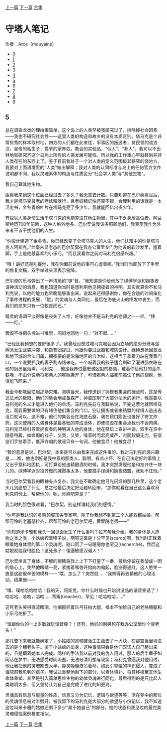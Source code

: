 [上一篇](./守塔人笔记04.md)  [下一篇](./守塔人笔记06.md)  [合集](../同人目录.md)

# 守塔人笔记

作者：Arce（mouyains）

* [0](./守塔人笔记00.md)
* [1](./守塔人笔记01.md)
* [2](./守塔人笔记02.md)
* [3](./守塔人笔记03.md)
* [4](./守塔人笔记04.md)
* [5](./守塔人笔记05.md)
* [6](./守塔人笔记06.md)
* [7](./守塔人笔记07.md)
* [8](./守塔人笔记08.md)
* [9](./守塔人笔记09.md)

## 5
总在调查龙类的理由很简单。这个岛上的人类早被我研究过了，排除掉社会因素——我也不研究社会性——这里人类的构造和故乡的没有本质区别。塔马克是个非常优秀的样本取材地，四方的人们都在此来往，军事区的叛逃者，贫民领的流浪汉，皇帝的私生子，爵爷的家养奴，教会的实验品，“似人”，“非人”，我可以不出林地就研究齐这个岛屿上所有的人类发展可能性。所以我的工作重心早就移到并非人类存在的东西上了。鉴于目前我处于一个对人类的定义范围极其狭窄的怪地方，我要对上面语境里的“人类”做出解释：我对人类的认同标准与岛上的任何官方文件说明都不同，我以灵魂素体的构造与性质区分“社会学人类”与“其他生物”。

我自己算其他生物。

距离我来到这个位面已经过去了多久？我无意去计数。只要知道在巴尔契离世后，我才是塔马克最老的老妖精就行，且老妖精记性还算不错，合理利用的话就是一本活史书，金冬青的叶片在塔马克亮了多少年，我就能回忆出多少年。

有些以人类身份生活于塔马克的也能算进其他生物里，其中不乏身居高位者。阿兰斯特历700年前后，这种人格外地多，巴尔契说我该多照顾他们，我表示我作为外来者不该干扰他们的人生。

“你设计建造了金冬青，你已经改变了全塔马克人的人生，他们认知中的你是塔马克人阿斯克。”丝毫未显老态的巴尔契窝在我办公室里专门为他设的软沙发里，翘着脚，手上是他最喜欢的小乐弓。“而且我看你之前对马利克很感兴趣。”

“哦！最好还是别提他，我在你面前说他的事可心虚着呢。”我当时当即放下了手里的修复文稿，双手举过头顶表示投降。

巴尔契的乐弓弹出了一声清脆的“铮”音。“我知道是你给他放了绿缚学派和拥夜者请神活动的消息，我也知道你当时是想利用他见拥夜者的神明。其实就算你不和马利克说，以他的能力也早晚能够查出来。说起来还得感谢你，你在合适的时间催化了事件进程的发展，「鲲」的灵魂与人类同化，最后在海底火山的喷发中丧生，而我们的损失只有一位牧首而已。”

精灵的语调平淡得像是丧失了人性，好像他并不是马利克的老师之一一样。“铮——叮。”

我恨不得把头埋进书堆里，闷闷地回他一句：“对不起……”

“已经比我预想的要好很多了。我曾经设想过塔马克城会因为立场的绝对分歧与这两派发生武装冲突，和自警团提过，也跟你要过武器和城防设计。绿缚想抢回蕈龙和地下城的合法归属，拥夜要的是沿海地区的自治权，这相当于拿着刀站在我家门口，一个说要抓我的妻子割肉烤来吃，一个喊着我的孩子适合剁碎了灌进肠衣晾在他的厨房里烟熏。马利克……他是我养过最忠诚凶狠的猎鹰，戴着你给他打的金爪铁喙，不由分说地将那两人的喉咙撕开了，可惜那两人临死前抓住了他的翅膀，他没能飞回来。”

我至今都能回忆起那场灾难。海啸当天，我传送到了拥夜者集会的据点前，这是传送法术的极限，他们的集会地戒备森严，神威压制了大部分法术的运行，我需要以马利克的名义才能进入他们的会场。马利克先前与我联络说，干完这票他就回塔马克，而我需要做的只有堵住他们集会的门口，别让拥夜或者来结盟的绿缚人逃出去活口就可以。这不难，他们的集会设在海底石窟，我在窟口附近设置好了符文炸药，这次使用的人偶身体是最基础的育成活体，即使损毁在集会点我也不会肉痛。马利克已经引导着拥夜者的神明进入他的身体，他在祭坛上宣讲神谕，双手在空中随意甩着，如疯癫的戏子，又哭，又笑，嗓音时而宏亮威严，时而软弱无力，狂信徒们手拉着手，低声齐唱的歌谣只有一句词，他被食尽！他被食尽！

“我的意思是说，巴尔契，本来是可以由我来完成这件事的。我对马利克的感兴趣是……唉，他也刚好是我中意的那类人，聪明，有点小坏，在自己决定好的事情上又出乎意料地固执，可打算给他送精酿酒的时候，我才突然发现他是和拉齐住一块儿的。绿缚学派对拉齐做的腌臜事太多，他要插手绿缚和拥夜结盟，我劝不住他。”

当时巴尔契看我的眼神有点复杂，我实在不敢确定他目光闪烁的那几秒里，这个老头儿到底想了什么，总之他最后决定把话题转回来，“那你就看在自己这么喜欢马利克的份上，帮帮他的，呃，师妹吧算是？”

我当时的脸色很难看，“巴尔契，别这样消耗我们的感情。”

“你可是我认识的灵魂领域顶尖专家啊，除了你我想不到第二个人能救那姑娘。帮帮可怜的老塞瑟拉齐，帮帮可怜的老巴尔契吧，黄檗院老师——”

“你知道米卡雅和我头一回见面发生了什么事吗？拉齐帮我介绍，我的身体是人造物之类之类，小姑娘捏着嗓子说，啊呀这真是十分罕见(scarce)啊，我当时正眯着眼看她身体里的第二个灵魂呢，随口回了一句嗯嗯你也罕见(recherché)，然后这姑娘就给我甩脸色！这死孩子！傻逼敏感汉诺人！”

巴尔契坐直了身体，不解的眼睛将我上上下下打量了一番，最后停留在我皱成一团的眉心上，突然他眼睛一亮，紧接着嘴唇开始向内缩起，脸涨得通红，这人憋笑一直是这副很辛苦的模样——“喂，怎么了？突然就……”我懒得再去猜他的心理活动，结果他——

“噗、噗哈哈哈哈哈！我的天，阿斯克，你什么时候也开始讲没品的谐音笑话了！哈哈哈、咳咳，哈哈……背叛(treacher)，罕见！哈哈哈哈……”

这死老头笑得直流眼泪，他搁那抓着乐弓狂拍大腿，根本不怕给自己的老胳膊腿和小乐弓拍折了。

“谁跟你似的一上岁数就玩谐音梗？！还有、他妈的别笑死在我办公室里你个臭老头！”

那几瞥下来我就能确定了，小姑娘的灵魂被活生生凿去了一大块，在那空当里填进去的是个糟老头子。鉴于小姑娘的出身，这种事情只会是他们汉诺人自己整出来的，且是瞒着她本人完成。同样的手法我从前对我的仇人用过，那人的后半辈子如同活在梦中，无法感受时间流逝，无法分清幻想与现实；马利克曾逼我对他用过，他让我把他的灵魂剜去大半，靠灵吸髓液吊着命，如此引导鲲的神识侵入，变成了海啸前我见到的疯子。我试过重整他剩下的部分，以素体填补、将其移植至其他生命体重塑、甚至是引入简单思维生物的幼体灵魂进行同化，最后得到的是只比起人类聪明太多，但又坚持认为自己是完成了进化的知更鸟。

灵魂具有信息与能量的性质，信息又分为记忆、逻辑与欲望等等，活在梦中的那位的灵魂信息被对半劈开，被我留下的马利克是大部分的欲望与小份记忆，我不知道这位叫米卡雅的姑娘还剩下多少“属于她自己”的部分，她的状态和我见过的最完美灵魂侵蚀案例极度相似。



[上一篇](./守塔人笔记04.md)  [下一篇](./守塔人笔记06.md)  [合集](../同人目录.md)
